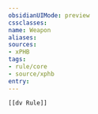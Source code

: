 ```yaml
---
obsidianUIMode: preview
cssclasses:
name: Weapon
aliases:
sources:
- xPHB
tags:
- rule/core
- source/xphb
entry:
---
```


```meta-bind-embed
[[dv Rule]]
```